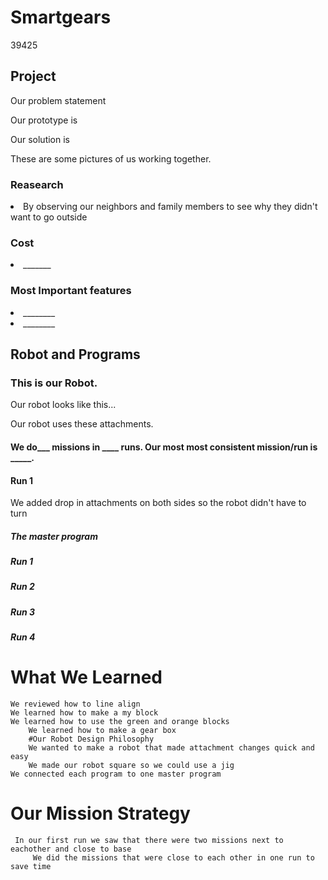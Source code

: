 # Smartgears
39425

  <h2> Project</h2>
          <p>Our problem statement</p>
          <p>Our prototype is </p>
          <p>Our solution is</p>
          <p>These are some pictures of us working together.</p>
					  <div class="dark">
          <h3> Reasearch </h3>
          <li> By observing our neighbors and family members to see why they didn't want to go outside</li>
          <h3> Cost </h3>
          <li>_______</li>
          <h3> Most Important features </h3>
          <li>________</li>
          <li>________</li>
					  <h2>Robot and Programs</h2>
          <h3>This is our Robot.</h3>
					  <p>Our robot looks like this...</p>
						<p> Our robot uses these attachments. </p>
						  <h4>  We do___ missions in ____ runs. Our most most consistent mission/run is _____.  <h4>
                   <h4> Run 1 </h4>
                   <p>We added drop in attachments on both sides so the robot didn't have to turn</p>
               
                 
 <h5> The master program </h5>								 
<h5>Run 1</h5>
<h5> Run 2</h5>
<h5> Run 3</h5>
<h5> Run 4</h5>

 # What We Learned
    We reviewed how to line align
    We learned how to make a my block
    We learned how to use the green and orange blocks
 		We learned how to make a gear box 
 		#Our Robot Design Philosophy
		We wanted to make a robot that made attachment changes quick and easy
 	 	We made our robot square so we could use a jig
  	We connected each program to one master program 
   # Our Mission Strategy
     In our first run we saw that there were two missions next to eachother and close to base
 		 We did the missions that were close to each other in one run to save time 
